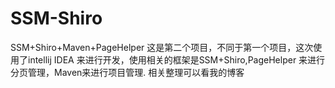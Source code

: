 # SSM-Shiro
SSM+Shiro+Maven+PageHelper
这是第二个项目，不同于第一个项目，这次使用了intellij IDEA 来进行开发，使用相关的框架是SSM+Shiro,PageHelper 来进行分页管理，Maven来进行项目管理.
相关整理可以看我的博客
